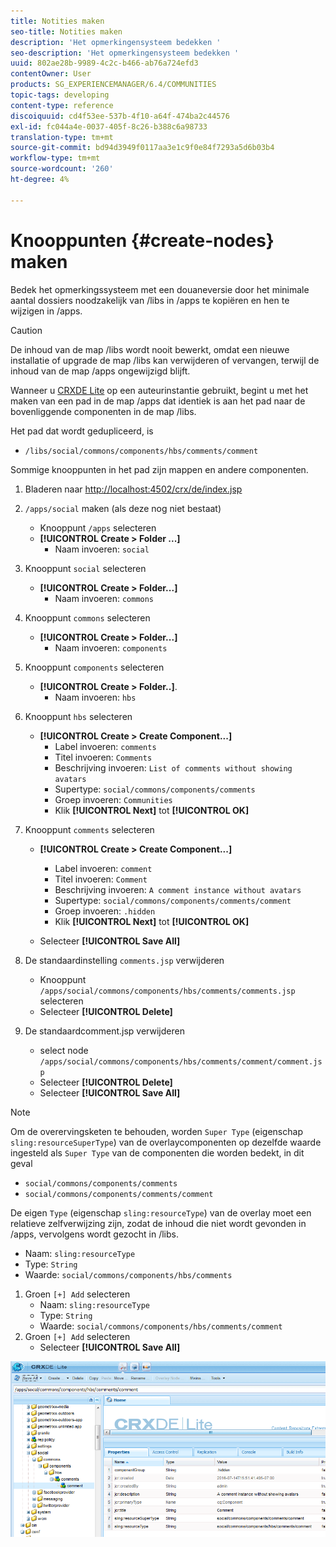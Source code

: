 ```yaml
---
title: Notities maken
seo-title: Notities maken
description: 'Het opmerkingensysteem bedekken '
seo-description: 'Het opmerkingensysteem bedekken '
uuid: 802ae28b-9989-4c2c-b466-ab76a724efd3
contentOwner: User
products: SG_EXPERIENCEMANAGER/6.4/COMMUNITIES
topic-tags: developing
content-type: reference
discoiquuid: cd4f53ee-537b-4f10-a64f-474ba2c44576
exl-id: fc044a4e-0037-405f-8c26-b388c6a98733
translation-type: tm+mt
source-git-commit: bd94d3949f0117aa3e1c9f0e84f7293a5d6b03b4
workflow-type: tm+mt
source-wordcount: '260'
ht-degree: 4%

---
```


# Knooppunten {#create-nodes} maken

Bedek het opmerkingssysteem met een douaneversie door het minimale aantal dossiers noodzakelijk van /libs in /apps te kopiëren en hen te wijzigen in /apps.

>[!CAUTION]
>
>De inhoud van de map /libs wordt nooit bewerkt, omdat een nieuwe installatie of upgrade de map /libs kan verwijderen of vervangen, terwijl de inhoud van de map /apps ongewijzigd blijft.

Wanneer u [CRXDE Lite](../../help/sites-developing/developing-with-crxde-lite.md) op een auteurinstantie gebruikt, begint u met het maken van een pad in de map /apps dat identiek is aan het pad naar de bovenliggende componenten in de map /libs.

Het pad dat wordt gedupliceerd, is

* `/libs/social/commons/components/hbs/comments/comment`

Sommige knooppunten in het pad zijn mappen en andere componenten.

1. Bladeren naar [http://localhost:4502/crx/de/index.jsp](http://localhost:4502/crx/de/index.jsp)
1. `/apps/social` maken (als deze nog niet bestaat)
   * Knooppunt `/apps` selecteren
   * **[!UICONTROL Create > Folder ...]**
      * Naam invoeren: `social`
1. Knooppunt `social` selecteren
   * **[!UICONTROL Create > Folder...]**
      * Naam invoeren: `commons`
1. Knooppunt `commons` selecteren
   * **[!UICONTROL Create > Folder...]**
      * Naam invoeren: `components`
1. Knooppunt `components` selecteren
   * **[!UICONTROL Create > Folder..]**.
      * Naam invoeren: `hbs`
1. Knooppunt `hbs` selecteren
   * **[!UICONTROL Create > Create Component...]**
      * Label invoeren: `comments`
      * Titel invoeren: `Comments`
      * Beschrijving invoeren: `List of comments without showing avatars`
      * Supertype: `social/commons/components/comments`
      * Groep invoeren: `Communities`
      * Klik **[!UICONTROL Next]** tot **[!UICONTROL OK]**
1. Knooppunt `comments` selecteren

   * **[!UICONTROL Create > Create Component...]**

      * Label invoeren: `comment`
      * Titel invoeren: `Comment`
      * Beschrijving invoeren: `A comment instance without avatars`
      * Supertype: `social/commons/components/comments/comment`
      * Groep invoeren: `.hidden`
      * Klik **[!UICONTROL Next]** tot **[!UICONTROL OK]**
   * Selecteer **[!UICONTROL Save All]**
1. De standaardinstelling `comments.jsp` verwijderen
   * Knooppunt `/apps/social/commons/components/hbs/comments/comments.jsp` selecteren
   * Selecteer **[!UICONTROL Delete]**
1. De standaardcomment.jsp verwijderen
   * select node `/apps/social/commons/components/hbs/comments/comment/comment.jsp`
   * Selecteer **[!UICONTROL Delete]**
   * Selecteer **[!UICONTROL Save All]**

>[!NOTE]
>
>Om de overervingsketen te behouden, worden `Super Type` (eigenschap `sling:resourceSuperType`) van de overlaycomponenten op dezelfde waarde ingesteld als `Super Type` van de componenten die worden bedekt, in dit geval
>
>* `social/commons/components/comments`
>* `social/commons/components/comments/comment`

>



De eigen `Type` (eigenschap `sling:resourceType`) van de overlay moet een relatieve zelfverwijzing zijn, zodat de inhoud die niet wordt gevonden in /apps, vervolgens wordt gezocht in /libs.
* Naam: `sling:resourceType`
* Type: `String`
* Waarde: `social/commons/components/hbs/comments`

1. Groen `[+] Add` selecteren
   * Naam: `sling:resourceType`
   * Type: `String`
   * Waarde: `social/commons/components/hbs/comments/comment`
1. Groen `[+] Add` selecteren
   * Selecteer **[!UICONTROL Save All]**

![chlimage_1-4](assets/chlimage_1-4.png)
